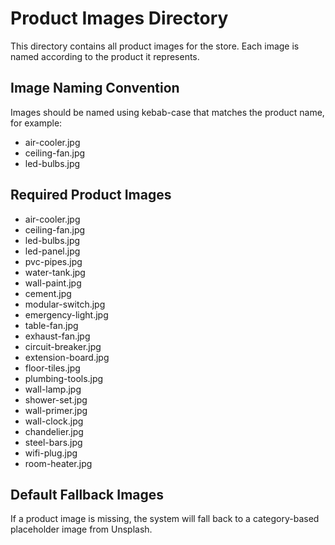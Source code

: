 
# Product Images Directory

This directory contains all product images for the store. Each image is named according to the product it represents.

## Image Naming Convention

Images should be named using kebab-case that matches the product name, for example:
- air-cooler.jpg
- ceiling-fan.jpg
- led-bulbs.jpg

## Required Product Images

- air-cooler.jpg
- ceiling-fan.jpg
- led-bulbs.jpg
- led-panel.jpg
- pvc-pipes.jpg
- water-tank.jpg
- wall-paint.jpg
- cement.jpg
- modular-switch.jpg
- emergency-light.jpg
- table-fan.jpg
- exhaust-fan.jpg
- circuit-breaker.jpg
- extension-board.jpg
- floor-tiles.jpg
- plumbing-tools.jpg
- wall-lamp.jpg
- shower-set.jpg
- wall-primer.jpg
- wall-clock.jpg
- chandelier.jpg
- steel-bars.jpg
- wifi-plug.jpg
- room-heater.jpg

## Default Fallback Images

If a product image is missing, the system will fall back to a category-based placeholder image from Unsplash.
